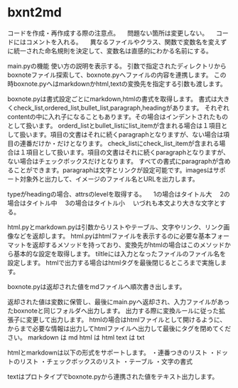 # bxnt2md

コードを作成・再作成する際の注意点。
　問題ない箇所は変更しない。
　コードにはコメントを入れる。
　異なるファイルやクラス、関数で変数名を変えずに統一された命名規則を決定して、変数名は直感的にわかる名前にする。


main.pyの機能
使い方の説明を表示する。
引数で指定されたディレクトリからboxnoteファイル探索して、boxnote.pyへファイルの内容を連携します。
この時boxnote.pyへはmarkdownかhtml,textの変換先を指定する引数も渡します。

boxnote.pyは書式設定ごとにmarkdown,htmlの書式を取得します。
書式は大きくcheck_list,ordered_list,bullet_list,paragraph,headingがあります。
それぞれcontentの中に入れ子になることもあります。その場合はインデントされたものとして扱います。
orderd_listとbullet_listにlist_itemが含まれる場合は１項目として扱います。項目の文書はそれに続くparagraphとなりますが、ない場合は項目の連番だけか・だけとなります。
check_listにcheck_list_itemが含まれる場合は１項目として扱います。項目の文書はそれに続くparagraphとなりますが、ない場合はチェックボックスだけとなります。
すべての書式にparagraphが含めることができます。paragraphは文字とリンクが設定可能です。imagesはサポート対象外と出力して、イメージのファイル名とURLを出力します。

typeがheadingの場合、attrsのlevelを取得する。
　1の場合はタイトル大
　2の場合はタイトル中
　3の場合はタイトル小
　いづれも本文より大きな文字とする。

html.pyとmarkdown.pyは引数からリストやテーブル、文字やリンク、リンク画像などを返却します。
html.pyはhtmlファイルを表示するのに必要な基本フォーマットを返却するメソッドを持っており、変換先がhtmlの場合はこのメソッドから基本的な設定を取得します。
tiltleには入力となったファイルのファイル名を設定します。
htmlで出力する場合はhtmlタグを最後閉じるところまで実施します。

boxnote.pyは返却された値をmdファイルへ順次書き出します。

返却された値は変数に保管し、最後にmain.pyへ返却され、入力ファイルがあったboxnoteと同じフォルダへ出力します。
出力する際に変換ルールに従った拡張子に変更して出力します。
htmlの場合はhtmlファイルとして開けるように、<html>から<body>まで必要な情報は出力してhtmlファイルへ出力して最後にタグを閉めてください。
markdown は md
html は html
text は txt

htmlとmarkdownは以下の形式をサポートします。
・連番つきのリスト
・ドットのリスト
・チェックボックスのリスト
・テーブル
・文字の書式

textはプロトタイプでboxnote.pyから連携された値をテキスト出力します。


